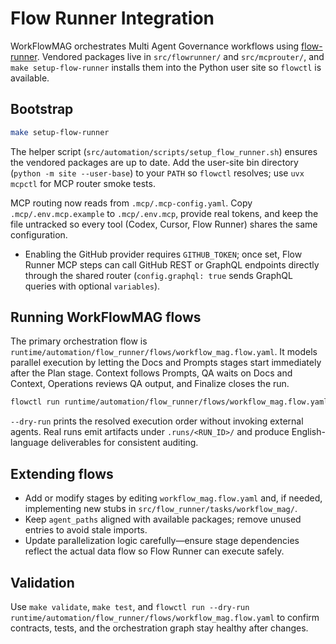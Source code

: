 # Flow Runner Integration

WorkFlowMAG orchestrates Multi Agent Governance workflows using [flow-runner](https://github.com/artificial-intelligence-first/flow-runner). Vendored packages live in `src/flowrunner/` and `src/mcprouter/`, and `make setup-flow-runner` installs them into the Python user site so `flowctl` is available.

## Bootstrap

```bash
make setup-flow-runner
```

The helper script (`src/automation/scripts/setup_flow_runner.sh`) ensures the vendored packages are up to date. Add the user-site bin directory (`python -m site --user-base`) to your `PATH` so `flowctl` resolves; use `uvx mcpctl` for MCP router smoke tests.

MCP routing now reads from `.mcp/.mcp-config.yaml`. Copy `.mcp/.env.mcp.example` to `.mcp/.env.mcp`, provide real tokens, and keep the file untracked so every tool (Codex, Cursor, Flow Runner) shares the same configuration.
- Enabling the GitHub provider requires `GITHUB_TOKEN`; once set, Flow Runner MCP steps can call GitHub REST or GraphQL endpoints directly through the shared router (`config.graphql: true` sends GraphQL queries with optional `variables`).

## Running WorkFlowMAG flows

The primary orchestration flow is `runtime/automation/flow_runner/flows/workflow_mag.flow.yaml`. It models parallel execution by letting the Docs and Prompts stages start immediately after the Plan stage. Context follows Prompts, QA waits on Docs and Context, Operations reviews QA output, and Finalize closes the run.

```bash
flowctl run runtime/automation/flow_runner/flows/workflow_mag.flow.yaml --dry-run
```

`--dry-run` prints the resolved execution order without invoking external agents. Real runs emit artifacts under `.runs/<RUN_ID>/` and produce English-language deliverables for consistent auditing.

## Extending flows

- Add or modify stages by editing `workflow_mag.flow.yaml` and, if needed, implementing new stubs in `src/flow_runner/tasks/workflow_mag/`.
- Keep `agent_paths` aligned with available packages; remove unused entries to avoid stale imports.
- Update parallelization logic carefully—ensure stage dependencies reflect the actual data flow so Flow Runner can execute safely.

## Validation

Use `make validate`, `make test`, and `flowctl run --dry-run runtime/automation/flow_runner/flows/workflow_mag.flow.yaml` to confirm contracts, tests, and the orchestration graph stay healthy after changes.
